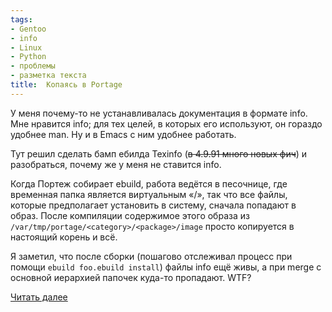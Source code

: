 ```yaml
---
tags:
- Gentoo
- info
- Linux
- Python
- проблемы
- разметка текста
title:  Копаясь в Portage
---
```


У меня почему-то не устанавливалась документация в формате info. Мне
нравится info; для тех целей, в которых его используют, он гораздо
удобнее man. Ну и в Emacs с ним удобнее работать.

Тут решил сделать бамп ебилда Texinfo (~~в 4.9.91 много новых фич~~) и
разобраться, почему же у меня не ставится info.

Когда Портеж собирает ebuild, работа ведётся в песочнице, где временная
папка является виртуальным «/», так что все файлы, которые предполагает
установить в систему, сначала попадают в образ. После компиляции
содержимое этого образа из `/var/tmp/portage/<category>/<package>/image`
просто копируется в настоящий корень и всё.

Я заметил, что после сборки (пошагово отслеживал процесс при помощи
`ebuild foo.ebuild install`) файлы info ещё живы, а при merge с основной
иерархией папочек куда-то пропадают. WTF?

[Читать далее][]

  [Читать далее]: /web/20070830180917/http://sphinx.net.ru:80/blog/entry/376/